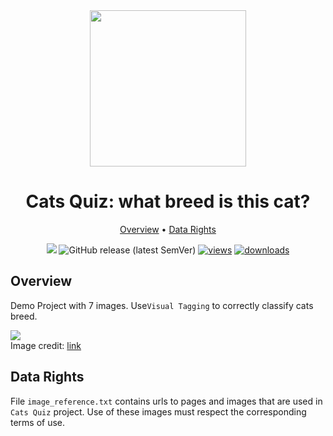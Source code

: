 <div align="center" markdown>
<img src="https://i.imgur.com/UdBujFN.png" width="250"/><br>

# Cats Quiz: what breed is this cat?

<p align="center">
  <a href="#overview">Overview</a> •
  <a href="#data-rights">Data Rights</a>
</p>

[![](https://img.shields.io/badge/slack-chat-green.svg?logo=slack)](https://supervise.ly/slack) 
![GitHub release (latest SemVer)](https://img.shields.io/github/v/release/supervisely-ecosystem/cats-quiz)
[![views](https://app.supervise.ly/public/api/v3/ecosystem.counters?repo=supervisely-ecosystem/cats-quiz&counter=views&label=views)](https://supervise.ly)
[![downloads](https://app.supervise.ly/public/api/v3/ecosystem.counters?repo=supervisely-ecosystem/cats-quiz&counter=downloads&label=downloads)](https://supervise.ly)

</div>


## Overview 

Demo Project with 7 images. Use`Visual Tagging` to correctly classify cats breed. 

<div>
    <img src="https://i.imgur.com/KHOd4ri.jpg">
    <div>Image credit: <a href="https://cat-world.com/what-breed-is-my-cat/">link</a></div>
</div>


## Data Rights
File `image_reference.txt` contains urls to pages and images that are used in `Cats Quiz` project. Use of these images must respect the corresponding terms of use.

